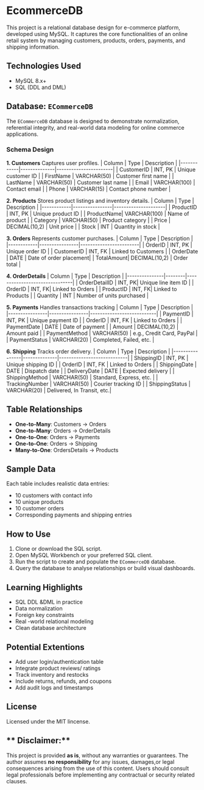 # EcommerceDB 
This project is a relational database design for e-commerce platform, developed using MySQL. It captures the core functionalities of an online retail system by managing customers, products, orders, payments, and shipping information.

## Technologies Used
- MySQL 8.x+
- SQL (DDL and DML)

## Database: `ECommerceDB`
The `ECommerceDB` database is designed to demonstrate normalization, referential integrity, and real-world data modeling for online commerce applications.

### Schema Design
**1. Customers**
Captures user profiles.
| Column     | Type         | Description           |
|------------|--------------|-----------------------|
| CustomerID | INT, PK      | Unique customer ID    |
| FirstName  | VARCHAR(50)  | Customer first name   |
| LastName   | VARCHAR(50)  | Customer last name    |
| Email      | VARCHAR(100) | Contact email         |
| Phone      | VARCHAR(15)  | Contact phone number  |

**2. Products**
Stores product listings and inventory details.
| Column     | Type           | Description         |
|------------|----------------|---------------------|
| ProductID  | INT, PK        | Unique product ID   |
| ProductName| VARCHAR(100)   | Name of product     |
| Category   | VARCHAR(50)    | Product category    |
| Price      | DECIMAL(10,2)  | Unit price          |
| Stock      | INT            | Quantity in stock   |

**3. Orders**
Represents customer purchases.
| Column     | Type           | Description            |
|------------|----------------|------------------------|
| OrderID    | INT, PK        | Unique order ID        |
| CustomerID | INT, FK        | Linked to Customers    |
| OrderDate  | DATE           | Date of order placement|
| TotalAmount| DECIMAL(10,2)  | Order total            |

**4. OrderDetails**
| Column        | Type   | Description                   |
|---------------|--------|-------------------------------|
| OrderDetailID | INT, PK| Unique line item ID           |
| OrderID       | INT, FK| Linked to Orders              |
| ProductID     | INT, FK| Linked to Products            |
| Quantity      | INT    | Number of units purchased     |

**5. Payments**
Handles transactions tracking 
| Column         | Type           | Description               |
|----------------|----------------|---------------------------|
| PaymentID      | INT, PK        | Unique payment ID         |
| OrderID        | INT, FK        | Linked to Orders          |
| PaymentDate    | DATE           | Date of payment           |
| Amount         | DECIMAL(10,2)  | Amount paid               |
| PaymentMethod  | VARCHAR(50)    | e.g., Credit Card, PayPal |
| PaymentStatus  | VARCHAR(20)    | Completed, Failed, etc.   |

**6. Shipping**
Tracks order delivery.
| Column         | Type         | Description                |
|----------------|--------------|----------------------------|
| ShippingID     | INT, PK      | Unique shipping ID         |
| OrderID        | INT, FK      | Linked to Orders           |
| ShippingDate   | DATE         | Dispatch date              |
| DeliveryDate   | DATE         | Expected delivery          |
| ShippingMethod | VARCHAR(50)  | Standard, Express, etc.    |
| TrackingNumber | VARCHAR(50)  | Courier tracking ID        |
| ShippingStatus | VARCHAR(20)  | Delivered, In Transit, etc.|


## Table Relationships
- **One-to-Many**: Customers -> Orders
- **One-to-Many**: Orders  -> OrderDetails
- **One-to-One**: Orders -> Payments
- **One-to-One**: Orders -> Shipping
- **Many-to-One**: OrdersDetails -> Products

## Sample Data

Each table includes realistic data entries:
- 10 customers with contact info
- 10 unique products
- 10 customer orders
- Corresponding payments and shipping entries

## How to Use
1. Clone or download the SQL script.
2. Open MySQL Workbench or your preferred SQL client.
3. Run the script to create and populate the `ECommerceDB` database.
4. Query the database to analyse relationships or build visual dashboards.

## Learning Highlights
- SQL DDL &DML in practice
- Data normalization
- Foreign key constraints
- Real -world relational modeling
- Clean database architecture

## Potential Extentions
 - Add user login/authentication table
 - Integrate product reviews/ ratings
 - Track inventory and restocks
 - Include returns, refunds, and coupons
 - Add audit logs and timestamps

   
## License
  Licensed under the MIT lincense.

## ** Disclaimer:**
This project is provided **as is**, without any warranties or guarantees. The author assumes **no responsibility** for any issues, damages,or legal consequences arising from the use of this content. Users should consult legal professionals before implementing any contractual or security related clauses. 
